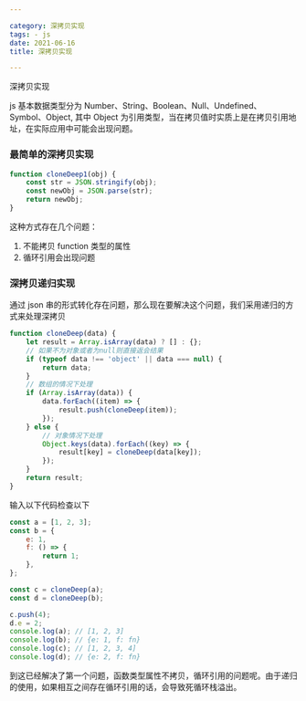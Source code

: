 ```yaml
---

category: 深拷贝实现
tags: - js
date: 2021-06-16
title: 深拷贝实现

---
```


深拷贝实现

<!-- more -->

js 基本数据类型分为 Number、String、Boolean、Null、Undefined、Symbol、Object, 其中 Object 为引用类型，当在拷贝值时实质上是在拷贝引用地址，在实际应用中可能会出现问题。

### 最简单的深拷贝实现

```javascript
function cloneDeep1(obj) {
    const str = JSON.stringify(obj);
    const newObj = JSON.parse(str);
    return newObj;
}
```

这种方式存在几个问题：

1. 不能拷贝 function 类型的属性
2. 循环引用会出现问题

### 深拷贝递归实现

通过 json 串的形式转化存在问题，那么现在要解决这个问题，我们采用递归的方式来处理深拷贝

```javascript
function cloneDeep(data) {
    let result = Array.isArray(data) ? [] : {};
    // 如果不为对象或者为null则直接返会结果
    if (typeof data !== 'object' || data === null) {
        return data;
    }
    // 数组的情况下处理
    if (Array.isArray(data)) {
        data.forEach((item) => {
            result.push(cloneDeep(item));
        });
    } else {
        // 对象情况下处理
        Object.keys(data).forEach((key) => {
            result[key] = cloneDeep(data[key]);
        });
    }
    return result;
}
```

输入以下代码检查以下

```javascript
const a = [1, 2, 3];
const b = {
    e: 1,
    f: () => {
        return 1;
    },
};

const c = cloneDeep(a);
const d = cloneDeep(b);

c.push(4);
d.e = 2;
console.log(a); // [1, 2, 3]
console.log(b); // {e: 1, f: fn}
console.log(c); // [1, 2, 3, 4]
console.log(d); // {e: 2, f: fn}
```

到这已经解决了第一个问题，函数类型属性不拷贝，循环引用的问题呢。由于递归的使用，如果相互之间存在循环引用的话，会导致死循环栈溢出。
